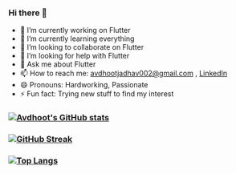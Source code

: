 ### Hi there 👋

<!--
**AvdhootJadhav/AvdhootJadhav** is a ✨ _special_ ✨ repository because its `README.md` (this file) appears on your GitHub profile. -->

 - 🔭 I’m currently working on Flutter
 - 🌱 I’m currently learning everything 
 - 👯 I’m looking to collaborate on Flutter
 - 🤔 I’m looking for help with Flutter
 - 💬 Ask me about Flutter
 - 📫 How to reach me: avdhootjadhav002@gmail.com , [LinkedIn](https://www.linkedin.com/in/avdhoot-jadhav-349a80185/)
 - 😄 Pronouns: Hardworking, Passionate
 - ⚡ Fun fact: Trying new stuff to find my interest
### [![Avdhoot's GitHub stats](https://github-readme-stats.vercel.app/api?username=AvdhootJadhav&show_icons=true&theme=tokyonight)](https://github.com/anuraghazra/github-readme-stats)
### [![GitHub Streak](https://github-readme-streak-stats.herokuapp.com/?user=AvdhootJadhav)](https://git.io/streak-stats)
### [![Top Langs](https://github-readme-stats.vercel.app/api/top-langs/?username=AvdhootJadhav&layout=compact)](https://github.com/anuraghazra/github-readme-stats)

